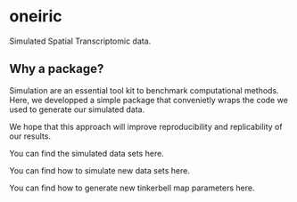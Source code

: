 # oneiric

Simulated Spatial Transcriptomic data.

## Why a package?

Simulation are an essential tool kit to benchmark computational methods. Here, we developped a simple package
that convenietly wraps the code we used to generate our simulated data. 

We hope that this approach will improve reproducibility and replicability of our results. 

You can find the simulated data sets here.

You can find how to simulate new data sets here.

You can find how to generate new tinkerbell map parameters here.
